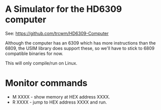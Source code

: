 # A Simulator for the HD6309 computer

See: https://github.com/trcwm/HD6309-Computer

Although the computer has an 6309 which has more
instructions than the 6809, the USIM library does
support these, so we'll have to stick to 6809
compatible binaries for now.

This will only compile/run on Linux.

# Monitor commands
* M XXXX - show memory at HEX address XXXX.
* R XXXX - jump to HEX address XXXX and run.
